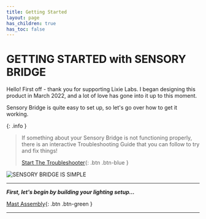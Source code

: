 ```yaml
---
title: Getting Started
layout: page
has_children: true
has_toc: false
---
```


# **GETTING STARTED with SENSORY BRIDGE**

Hello! First off - thank you for supporting Lixie Labs. I began designing this product in March 2022, and a lot of love has gone into it up to this moment.

Sensory Bridge is quite easy to set up, so let's go over how to get it working.

{: .info }
> If something about your Sensory Bridge is not functioning properly, there is an interactive Troubleshooting Guide that you can follow to try and fix things!
>
> [Start The Troubleshooter](https://sensorybridge.rocks/troubleshooting/){: .btn .btn-blue }

![SENSORY BRIDGE IS SIMPLE](https://github.com/connornishijima/sensory_bridge_docs/blob/main/img/7.jpg?raw=true)

-------------------------------------------------------

<right-align>

***First, let's begin by building your lighting setup...***

[Mast Assembly](https://connornishijima.github.io/sensory_bridge_docs/mast_assembly.html){: .btn .btn-green }

</right-align>

-------------------------------------------------------
